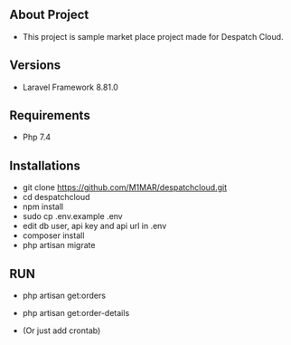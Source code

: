 ## About Project

- This project is sample market place project made for Despatch Cloud. 

## Versions

- Laravel Framework 8.81.0

## Requirements

- Php 7.4

## Installations

- git clone https://github.com/M1MAR/despatchcloud.git
- cd despatchcloud
- npm install
- sudo cp .env.example .env
- edit db user, api key and api url in .env
- composer install
- php artisan migrate

## RUN
- php artisan get:orders
- php artisan get:order-details

- (Or just add crontab)

